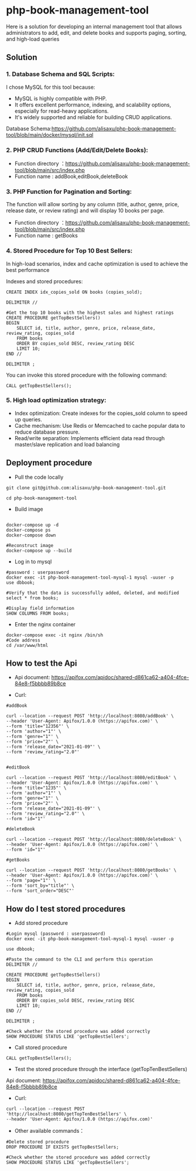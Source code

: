 # php-book-management-tool

Here is a solution for developing an internal management tool that allows administrators to add, edit, and delete books and supports paging, sorting, and high-load queries

## Solution

### 1. Database Schema and SQL Scripts:

I chose MySQL for this tool because:

- MySQL is highly compatible with PHP.
- It offers excellent performance, indexing, and scalability options, especially for read-heavy applications.
- It's widely supported and reliable for building CRUD applications.

Database Schema:https://github.com/alisaxu/php-book-management-tool/blob/main/docker/mysql/init.sql

### 2. PHP CRUD Functions (Add/Edit/Delete Books):

- Function directory ：https://github.com/alisaxu/php-book-management-tool/blob/main/src/index.php
- Function name : addBook,editBook,deleteBook

### 3. PHP Function for Pagination and Sorting:

The function will allow sorting by any column (title, author, genre, price, release date, or review rating) and will display 10 books per page.

- Function directory ：https://github.com/alisaxu/php-book-management-tool/blob/main/src/index.php
- Function name : getBooks

### 4. Stored Procedure for Top 10 Best Sellers:

In high-load scenarios, index and cache optimization is used to achieve the best performance

Indexes and stored procedures:

```shell
CREATE INDEX idx_copies_sold ON books (copies_sold);

DELIMITER //

#Get the top 10 books with the highest sales and highest ratings
CREATE PROCEDURE getTopBestSellers()
BEGIN
    SELECT id, title, author, genre, price, release_date, review_rating, copies_sold
    FROM books
    ORDER BY copies_sold DESC, review_rating DESC
    LIMIT 10;
END //

DELIMITER ;
```

You can invoke this stored procedure with the following command:

```shell
CALL getTopBestSellers();
```

### 5. High load optimization strategy:

- Index optimization: Create indexes for the copies_sold column to speed up queries.
- Cache mechanism: Use Redis or Memcached to cache popular data to reduce database pressure.
- Read/write separation: Implements efficient data read through master/slave replication and load balancing


## Deployment procedure

- Pull the code locally
```shell
git clone git@github.com:alisaxu/php-book-management-tool.git

cd php-book-management-tool
```

- Build image
```shell

docker-compose up -d
docker-compose ps
docker-compose down

#Reconstruct image
docker-compose up --build
```

- Log in to mysql
```shell
#password : userpassword
docker exec -it php-book-management-tool-mysql-1 mysql -uuser -p
use dbbook;

#Verify that the data is successfully added, deleted, and modified
select * from books;

#Display field information
SHOW COLUMNS FROM books;
```

- Enter the nginx container
```shell
docker-compose exec -it nginx /bin/sh
#Code address
cd /var/www/html
```

## How to test the Api

- Api document: https://apifox.com/apidoc/shared-d861ca62-a404-4fce-84e8-f5bbbb89b8ce

- Curl:

```shell
#addBook

curl --location --request POST 'http://localhost:8080/addBook' \
--header 'User-Agent: Apifox/1.0.0 (https://apifox.com)' \
--form 'title="12356"' \
--form 'author="1"' \
--form 'genre="1"' \
--form 'price="2"' \
--form 'release_date="2021-01-09"' \
--form 'review_rating="2.0"'


#editBook

curl --location --request POST 'http://localhost:8080/editBook' \
--header 'User-Agent: Apifox/1.0.0 (https://apifox.com)' \
--form 'title="1235"' \
--form 'author="1"' \
--form 'genre="1"' \
--form 'price="2"' \
--form 'release_date="2021-01-09"' \
--form 'review_rating="2.0"' \
--form 'id="1"'

#deleteBook

curl --location --request POST 'http://localhost:8080/deleteBook' \
--header 'User-Agent: Apifox/1.0.0 (https://apifox.com)' \
--form 'id="1"'

#getBooks

curl --location --request POST 'http://localhost:8080/getBooks' \
--header 'User-Agent: Apifox/1.0.0 (https://apifox.com)' \
--form 'page="1"' \
--form 'sort_by="title"' \
--form 'sort_order="DESC"'
```

## How do I test stored procedures

- Add stored procedure

```shell
#Login mysql (password : userpassword)
docker exec -it php-book-management-tool-mysql-1 mysql -uuser -p

use dbbook;

#Paste the command to the CLI and perform this operation
DELIMITER //

CREATE PROCEDURE getTopBestSellers()
BEGIN
    SELECT id, title, author, genre, price, release_date, review_rating, copies_sold
    FROM books
    ORDER BY copies_sold DESC, review_rating DESC
    LIMIT 10;
END //

DELIMITER ;

#Check whether the stored procedure was added correctly
SHOW PROCEDURE STATUS LIKE 'getTopBestSellers';
```

- Call stored procedure

```shell
CALL getTopBestSellers();
```

- Test the stored procedure through the interface (getTopTenBestSellers)

Api document: https://apifox.com/apidoc/shared-d861ca62-a404-4fce-84e8-f5bbbb89b8ce

- Curl:

```shell
curl --location --request POST 'http://localhost:8080/getTopTenBestSellers' \
--header 'User-Agent: Apifox/1.0.0 (https://apifox.com)'
```

- Other available commands：

```shell
#Delete stored procedure
DROP PROCEDURE IF EXISTS getTopBestSellers;

#Check whether the stored procedure was added correctly
SHOW PROCEDURE STATUS LIKE 'getTopBestSellers';
```


